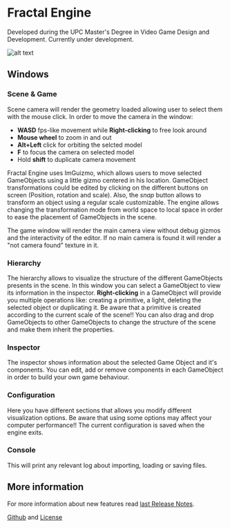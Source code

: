 # Fractal Engine
Developed during the UPC Master's Degree in Video Game Design and Development. 
Currently under development.

![alt text](https://imgur.com/cOOPIAO.png)

## Windows
### Scene & Game
Scene camera will render the geometry loaded allowing user to select them with the mouse click.
In order to move the camera in the window:
* **WASD** fps-like movement while **Right-clicking** to free look around 
* **Mouse wheel** to zoom in and out
* **Alt+Left** click for orbiting the selcted model 
* **F** to focus the camera on selected model
* Hold **shift** to duplicate camera movement

Fractal Engine uses ImGuizmo, which allows users to move selected GameObjects using a little gizmo centered in his location. 
GameObject transformations could be edited by clicking on the different buttons on screen (Position, rotation and scale). Also, the *snap* button allows to transform an object using a regular scale customizable.
The engine allows changing the transformation mode from world space to local space in order to ease the placement of GameObjects in the scene.

The game window will render the main camera view without debug gizmos and the interactivity of the editor. If no main camera is found it will render a "not camera found" texture in it.

### Hierarchy
The hierarchy allows to visualize the structure of the different GameObjects presents in the scene. In this window you can select a GameObject to view its information in the inspector. **Right-clicking** in a GameObject will provide you multiple operations like: creating a primitive, a light, deleting the selected object or duplicating it.
Be aware that a primitive is created according to the current scale of the scene!!
You can also drag and drop GameObjects to other GameObjects to change the structure of the scene and make them inherit the properties.

### Inspector
The inspector shows information about the selected Game Object and it's components. You can edit, add or remove components in each GameObject in order to build your own game behaviour.

### Configuration
Here you have different sections that allows you modify different visualization options. Be aware that using some options may affect your computer performance!! 
The current configuration is saved when the engine exits.

### Console
This will print any relevant log about importing, loading or saving files.

## More information
For more information about new features read
[last Release Notes](https://github.com/fractal-puppy/Engine/releases).

[Github](https://github.com/fractal-puppy/Engine) and
[License](https://github.com/fractal-puppy/Engine/blob/master/LICENSE)
